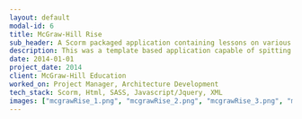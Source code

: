```yaml
---
layout: default
modal-id: 6
title: McGraw-Hill Rise
sub_header: A Scorm packaged application containing lessons on various subjects
description: This was a template based application capable of spitting out multiple versions of itself (i.e. a custom lesson) with custom content, images and sounds.  The end product was a Scorm package.  The core of this project was built using Html, CSS/SASS, Javascript/Jquery, and XML.  The deployment of this project was done through the use of an ant-build script in conjunction with custom bat/cmd files that allowed me to deploy multiple versions of the site from the same code base and package each deployment into a Scorm package.
date: 2014-01-01
project_date: 2014
client: McGraw-Hill Education
worked_on: Project Manager, Architecture Development
tech_stack: Scorm, Html, SASS, Javascript/Jquery, XML
images: ["mcgrawRise_1.png", "mcgrawRise_2.png", "mcgrawRise_3.png", "mcgrawRise_4.png", "mcgrawRise_5.png", "mcgrawRise_6.png"]
---
```

